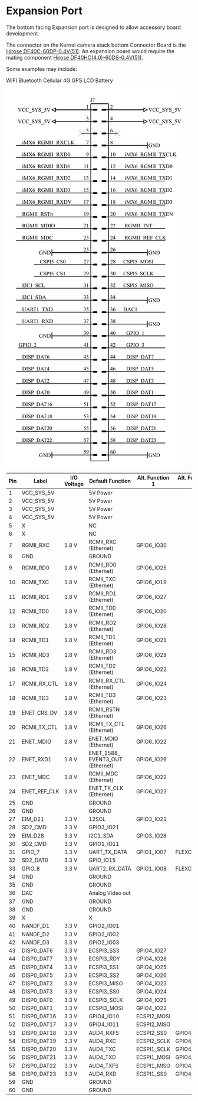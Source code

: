 # Expansion Port

The bottom facing Expansion port is designed to allow accessory board development.

The connector on the Kernel camera stack bottom Connector Board is the [Hirose DF40C-60DP-0.4V(51)](http://tinyurl.com/h3w6h66). An expansion board would require the mating component [Hirose DF40HC(4.0)-60DS-0.4V(51)](https://www.hirose.com/product/en/products/DF40/DF40HC%284.0%29-60DS-0.4V%2851%29/).

Some examples may include:

WIFI
Bluetooth
Cellular 4G
GPS
LCD
Battery

![](/assets/kernel_expansion_port.jpg)

| **Pin** | **Label**    | **I/O Voltage** | **Default Function** | **Alt. Function 1** | **Alt. Function 2** |
|---------|--------------|-----------------|----------------------|---------------------|---------------------| 
| 1        |VCC_SYS_5V   |                 | 5V Power     |                     |                     | 
| 2        |VCC_SYS_5V   |                 | 5V Power     |                     |                     | 
| 3        |VCC_SYS_5V   |                 | 5V Power      |                     |                     | 
| 4        |VCC_SYS_5V   |                 | 5V Power     |                     |                     | 
| 5       |X            |                 | NC                   |                     |                     | 
| 6       |X            |                 | NC                   |                     |                     | 
| 7       | RGMII_RXC    | 1.8 V           | RCMII_RXC (Ethernet)  | GPIO6_IO30          |                     | 
| 8        | GND          |                 | GROUND           |                     |                     | 
| 9       | RCMII_RD0    | 1.8 V           | RCMII_RD0 (Ethernet)      | GPIO6_IO25          |                     | 
| 10      | RCMII_TXC    | 1.8 V           | RCMII_TXC (Ethernet)      | GPIO6_IO19          |                     | 
| 11      | RCMII_RD1    | 1.8 V           | RCMII_RD1 (Ethernet)      | GPIO6_IO27          |                     | 
| 12      | RCMII_TD0    | 1.8 V           | RCMII_TD0 (Ethernet)      | GPIO6_IO20          |                     | 
| 13      | RCMII_RD2    | 1.8 V           | RCMII_RD2 (Ethernet)      | GPIO6_IO28          |                     | 
| 14      | RCMII_TD1    | 1.8 V           | RCMII_TD1 (Ethernet)      | GPIO6_IO21          |                     | 
| 15      | RCMII_RD3    | 1.8 V           | RCMII_RD3 (Ethernet)      | GPIO6_IO29          |                     | 
| 16      | RCMII_TD2    | 1.8 V           | RCMII_TD2 (Ethernet)      | GPIO6_IO22          |                     | 
| 17      | RCMII_RX_CTL | 1.8 V           | RCMII_RX_CTL (Ethernet)   | GPIO6_IO24          |                     | 
| 18      | RCMII_TD3    | 1.8 V           | RCMII_TD3 (Ethernet)     | GPIO6_IO23          |                     | 
| 19      | ENET_CRS_DV  | 1.8 V           | RCMII_RSTN (Ethernet)     |                     |                     | 
| 20      | RCMII_TX_CTL | 1.8 V           | RCMII_TX_CTL (Ethernet)    | GPIO6_IO26          |                     | 
| 21      | ENET_MDIO    | 1.8 V           | ENET_MDIO (Ethernet)     | GPIO6_IO22          |                     | 
| 22      | ENET_RXD1    | 1.8 V           | ENET_1588_ EVENT3_OUT (Ethernet)  | GPIO6_IO26          |                     | 
| 23      | ENET_MDC     | 1.8 V           | RCMII_MDC  (Ethernet)     | GPIO6_IO22          |                     | 
| 24      | ENET_REF_CLK | 1.8 V           | ENET_TX_CLK (Ethernet)     | GPIO6_IO23          |                     | 
| 25       |GND          |                 | GROUND           |                     |                     | 
| 26       |GND          |                 | GROUND           |                     |                     | 
| 27      | EIM_D21      | 3.3 V           | 12SCL                | GPIO3_IO21          |                     | 
| 28      | SD2_CMD      | 3.3 V           | GPIO3_IO21           |                     |                     | 
| 29      | EIM_D28      | 3.3 V           | I2C1_SDA             | GPIO3_IO28          |                     | 
| 30      | SD2_CMD      | 3.3 V           | GPIO1_IO11           |                     |                     | 
| 31      | GPIO_7       | 3.3 V           | UART_TX_DATA       | GPIO1_IO07          |FLEXCAN1_TX  | 
| 32      | SD2_DAT0     | 3.3 V           | GPIO_IO15            |                     |                     | 
| 33      | GPIO_8       | 3.3 V           | UART2_RX_DATA      | GPIO1_IO08       | FLEXCAN1_RX| 
| 34       |GND          |                 | GROUND           |                     |                     | 
| 35       |GND          |                 | GROUND           |                     |                     | 
| 36      | DAC          |                 | Analog Video out     |                     |                     | 
| 37       |GND          |                 | GROUND            |                     |                     | 
| 38      |GND          |                 | GROUND           |                     |                     | 
| 39      | X            |                 | X                   |                     |                     | 
| 40      | NANDF_D1     | 3.3 V           | GPIO2_IO01    |                     |                     | 
| 41      | NANDF_D2     | 3.3 V           | GPIO2_IO02    |                     |                     | 
| 42      | NANDF_D3     | 3.3 V           | GPIO2_IO03    |                     |                     | 
| 43      | DISP0_DAT6   | 3.3 V           | ECSPI3_SS3   | GPIO4_IO27   |                     | 
| 44      | DISP0_DAT7   | 3.3 V           | ECSPI3_RDY   | GPIO4_IO28   |                     | 
| 45      | DISP0_DAT4   | 3.3 V           | ECSPI3_SS1   | GPIO4_IO25   |                     | 
| 46      | DISP0_DAT5   | 3.3 V           | ECSPI3_SS2 | GPIO4_IO26   |                     | 
| 47      | DISP0_DAT2   | 3.3 V           | ECSPI3_MISO  | GPIO4_IO23  |                     | 
| 48      | DISP0_DAT3   | 3.3 V           | ECSPI3_SS0   | GPIO4_IO24   |                     | 
| 49      | DISP0_DAT0   | 3.3 V           | ECSPI3_SCLK | GPIO4_IO21   |                     | 
| 50      | DISP0_DAT1   | 3.3 V           | ECSPI3_MOSI  | GPIO4_IO22   |                     | 
| 51      | DISP0_DAT16  | 3.3 V           | GPIO4_IO10   | ECSPI2_MOSI  |                     | 
| 52      | DISP0_DAT17  | 3.3 V           | GPIO4_IO11    | ECSPI2_MISO  |                     | 
| 53      | DISP0_DAT18  | 3.3 V           | AUD4_RXFS    | ECSPI2_SS0   | GPIO4_IO12   | 
| 54      | DISP0_DAT19  | 3.3 V           | AUD4_RXC     | ECSPI2_SCLK  | GPIO4_IO13   | 
| 55      | DISP0_DAT20  | 3.3 V           | AUD4_TXC     | ECSPI1_SCLK  | GPIO4_IO14   | 
| 56      | DISP0_DAT21  | 3.3 V           | AUD4_TXD     | ECSPI1_MOSI  | GPIO4_IO15   | 
| 57      | DISP0_DAT22  | 3.3 V           | AUD4_TXFS    | ECSPI1_MISO  | GPIO4_IO16  | 
| 58      | DISP0_DAT23  | 3.3 V           | AUD4_RXD     | ECSPI1_SS0  | GPIO4_IO17   | 
| 59      | GND          |                 | GROUND           |                      |                     | 
| 60      | GND          |                 | GROUND           |                      |                     | 